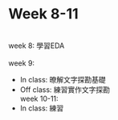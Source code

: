# Week 8-11
\
week 8: 學習EDA \
\
week 9:
* In class: 暸解文字探勘基礎
* Off class: 練習實作文字探勘
\
week 10-11:
* In class: 練習
